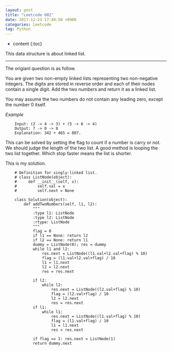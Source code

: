 ```yaml
---
layout: post
title: "Leetcode 002"
date: 2017-12-21 17:49:50 +0900
categories: Leetcode
tag: Python
---
```


* content
{:toc}




This data structure is about linked list.

-------------------
The origianl question is as follow.

You are given two non-empty linked lists representing two non-negative integers. The digits are stored in reverse order and each of their nodes contain a single digit. Add the two numbers and return it as a linked list.

You may assume the two numbers do not contain any leading zero, except the number 0 itself.

*Example*

		Input: (2 -> 4 -> 3) + (5 -> 6 -> 4)
		Output: 7 -> 0 -> 8
		Explanation: 342 + 465 = 807.

This can be solved by setting the flag to count if a number is carry or not.
We should judge the length of the two list. A good method is looping the two list together. Which stop faster means the list is shorter.

This is my solution.

		# Definition for singly-linked list.
		# class ListNode(object):
		#     def __init__(self, x):
		#         self.val = x
		#         self.next = None

		class Solution(object):
		    def addTwoNumbers(self, l1, l2):
		        """
		        :type l1: ListNode
		        :type l2: ListNode
		        :rtype: ListNode
		        """
		        flag = 0
		        if l1 == None: return l2
		        if l2 == None: return l1
		        dummy = ListNode(0); res = dummy
		        while l1 and l2:
		            res.next = ListNode((l1.val+l2.val+flag) % 10)
		            flag = (l1.val+l2.val+flag) / 10
		            l1 = l1.next
		            l2 = l2.next 
		            res = res.next
		            
		        if l2:
		            while l2:
		                res.next = ListNode((l2.val+flag) % 10)
		                flag = (l2.val+flag) / 10
		                l2 = l2.next
		                res = res.next
		        if l1:
		            while l1:
		                res.next = ListNode((l1.val+flag) % 10)
		                flag = (l1.val+flag) / 10
		                l1 = l1.next
		                res = res.next
		                
		        if flag == 1: res.next = ListNode(1)
		        return dummy.next

            